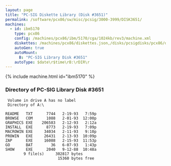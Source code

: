 ```yaml
---
layout: page
title: "PC-SIG Diskette Library (Disk #3651)"
permalink: /software/pcx86/sw/misc/pcsig/3000-3999/DISK3651/
machines:
  - id: ibm5170
    type: pcx86
    config: /machines/pcx86/ibm/5170/cga/1024kb/rev3/machine.xml
    diskettes: /machines/pcx86/diskettes.json,/disks/pcsigdisks/pcx86/diskettes.json
    autoGen: true
    autoMount:
      B: "PC-SIG Library Disk #3651"
    autoType: $date\r$time\rB:\rDIR\r
---
```


{% include machine.html id="ibm5170" %}

### Directory of PC-SIG Library Disk #3651

     Volume in drive A has no label
     Directory of A:\

    README   TXT      7744   2-19-93   7:59p
    BROWSE   COM      1088   2-01-93  12:00p
    GRAPHICS EXE    206583   2-12-93   2:12a
    INSTALL  EXE      8773   2-19-93   7:09p
    MACROWIN EXE     34034   2-11-93   9:10p
    PROWIN   EXE     26431   2-13-93  10:09p
    ZAP      EXE     16088   2-15-93  11:53p
    GO       BAT        36   6-07-93   1:43p
    SHOW     EXE      2040   9-12-88  10:48a
            9 file(s)     302817 bytes
                           15360 bytes free

